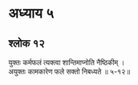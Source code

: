# अध्याय ५

## श्लोक १२

युक्तः कर्मफलं त्यक्त्वा शान्तिमाप्नोति नैष्ठिकीम् ।<br>अयुक्तः कामकारेण फले सक्तो निबध्यते ॥ ५-१२॥<br><br>

